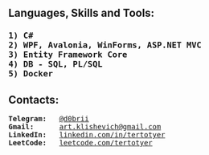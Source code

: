 
<h2>Languages, Skills and Tools: </h2>

<h3><pre>1) C#                                                 6) C++ Basics 
2) WPF, Avalonia, WinForms, ASP.NET MVC               7) Python 
3) Entity Framework Core                              8) HTML5, CSS
4) DB - SQL, PL/SQL                                   9) WEB, Computer Systems                              
5) Docker                                             10) Assembly Basics 
</h3></pre>

<h2>Contacts: </h2>
<pre>
<b>Telegram: </b>  <a href="https://t.me/d0brii">@d0brii</a>
<b>Gmail: </b>     <a href="mailto:art.klishevich@gmail.com">art.klishevich@gmail.com</a>
<b>LinkedIn: </b>  <a href="https://www.linkedin.com/in/tertotyer/">linkedin.com/in/tertotyer</a>
<b>LeetCode: </b>  <a href="https://leetcode.com/tertotyer/">leetcode.com/tertotyer</a></pre>
